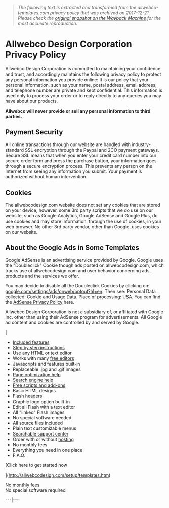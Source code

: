 > *The following text is extracted and transformed from the allwebco-templates.com privacy policy that was archived on 2017-12-21. Please check the [original snapshot on the Wayback Machine](https://web.archive.org/web/20171221115002id_/http%3A//allwebcodesign.com/privacy.htm) for the most accurate reproduction.*

# Allwebco Design Corporation Privacy Policy

Allwebco Design Corporation is committed to maintaining your confidence and trust, and accordingly maintains the following privacy policy to protect any personal information you provide online: It is our policy that your personal information, such as your name, postal address, email address, and telephone number are private and kept confidential. This information is used only to process your order or to reply directly to any queries you may have about our products. 

**Allwebco will never provide or sell any personal information to third parties.**

## Payment Security

All online transactions through our website are handled with industry-standard SSL encryption through the Paypal and 2CO payment gateways. Secure SSL means that when you enter your credit card number into our secure order form and press the purchase button, your information goes through a secure encryption process. This prevents any person on the Internet from seeing any information you submit. Your payment is authorized without human intervention. 

## Cookies

The allwebcodesign.com website does not set any cookies that are stored on your device, however, some 3rd party scripts that we do use on our website, such as Google Analytics, Google AdSense and Google Plus, do use cookies and may store information, through the use of cookies, in your web browser. No other 3rd party vendor, other than Google, uses cookies on our website. 

## About the Google Ads in Some Templates

Google AdSense is an advertising service provided by Google. Google uses the "Doubleclick" Cookie though ads posted on allwebcodesign.com, which tracks use of allwebcodesign.com and user behavior concerning ads, products and the services we offer. 

You may decide to disable all the Doubleclick Cookies by clicking on: [google.com/settings/ads/onweb/optout?hl=en](https://www.google.com/settings/u/0/ads/authenticated?hl=en). Then see: Personal Data collected: Cookie and Usage Data. Place of processing: USA. You can find the [AdSense Privacy Policy](http://www.google.com/policies/technologies/ads/) here. 

Allwebco Design Corporation is not a subsidiary of, or affiliated with Google Inc. other than using their AdSense program for advertisements. All Google ad content and cookies are controlled by and served by Google. 

[](http://allwebcodesign.com/setup/index.htm)

|    


  * [Included features](https://web.archive.org/web/20171221115002id_/http%3A//allwebcodesign.com/features-home.htm)
  * [Step by step instructions](http://allwebcodesign.com/templates-adsense/tempT27BG/help.html)
  * Use any HTML or text editor
  * Works with many [free editors](http://www.allwebco-templates.com/support/S_HTML_software.htm)
  * Javascripts and features built-in
  * Replaceable .jpg and .gif images
  * [Page optimization help](http://www.allwebco-templates.com/support/S_optimizing.htm)
  * [Search engine help](http://www.allwebco-templates.com/support/S_search_engines.htm)
  * [Free scripts and add-ons](http://www.allwebco-templates.com/support/scripts.html)
  * Basic HTML designs
  * Flash headers
  * Graphic logo option built-in
  * Edit all Flash with a text editor
  * All "linked" Flash images
  * No special software needed
  * All source files included
  * Plain text customizable menus
  * [Searchable support center](http://www.allwebco-templates.com/support/)
  * Order with or without [hosting](http://allwebco.com/)
  * No monthly fees
  * Everything you need in one place
  * F.A.Q.



[Click here to get started now  
  
](http://allwebcodesign.com/setup/templates.htm)

No monthly fees  
No special software required  
  
---|---
